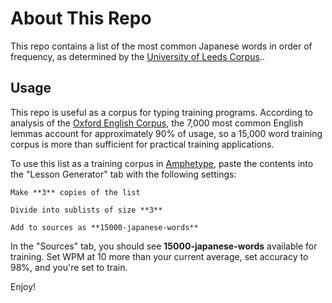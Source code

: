About This Repo
===============

This repo contains a list of the most common Japanese words in order of frequency, as determined by the [University of Leeds Corpus](http://corpus.leeds.ac.uk/frqc/internet-jp.num)..

Usage
-----

This repo is useful as a corpus for typing training programs. According to analysis of the [Oxford English Corpus](https://en.oxforddictionaries.com/explore/what-can-corpus-tell-us-about-language/), the 7,000 most common English lemmas account for approximately 90% of usage, so a 15,000 word training corpus is more than sufficient for practical training applications.

To use this list as a training corpus in [Amphetype](https://code.google.com/archive/p/amphetype/), paste the contents into the "Lesson Generator" tab with the following settings:

    Make **3** copies of the list

    Divide into sublists of size **3**

    Add to sources as **15000-japanese-words**

In the "Sources" tab, you should see **15000-japanese-words** available for training. Set WPM at 10 more than your current average, set accuracy to 98%, and you're set to train.

Enjoy!